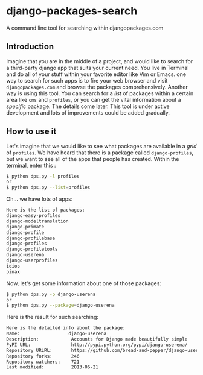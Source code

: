 django-packages-search
=====================

A command line tool for searching within djangopackages.com

Introduction
------------
Imagine that you are in the middle of a project, and would like to search for a third-party django app that suits your
current need. You live in Terminal and do all of your stuff within your favorite editor like Vim or Emacs. 
one way to search for such apps is to fire your web browser and visit `djangopackages.com` and browse the packages 
comprehensively. Another way is using this tool. You can search for a *list* of packages within a certain area like
`cms` and `profiles`, or you can get the vital information about a *specific* package. The details come later.
This tool is under active development and lots of improvements could be added gradually.


How to use it
-------------
Let's imagine that we would like to see what packages are available in a *grid* of `profiles`. 
We have heard that there is a package called `django-profiles`, but we want to see all of the apps that people has created.
Within the terminal, enter this :
```bash
$ python dps.py -l profiles
or
$ python dps.py --list=profiles
```
Oh... we have lots of apps:
```bash
Here is the list of packages: 
django-easy-profiles
django-modeltranslation
django-primate
django-profile
django-profilebase
django-profiles
django-profiletools
django-userena
django-userprofiles
idios
pinax
```
Now, let's get some information about one of those packages:
```bash
$ python dps.py -p django-userena
or
$ python dps.py --package=django-userena
```
Here is the result for such searching:
```bash
Here is the detailed info about the package: 
Name: 			       django-userena
Description:            Accounts for Django made beautifully simple
PyPI URL:               http://pypi.python.org/pypi/django-userena/
Repository URLRL:       https://github.com/bread-and-pepper/django-userena
Repository forks:       246
Repository watchers:    721
Last modified:          2013-06-21
```

